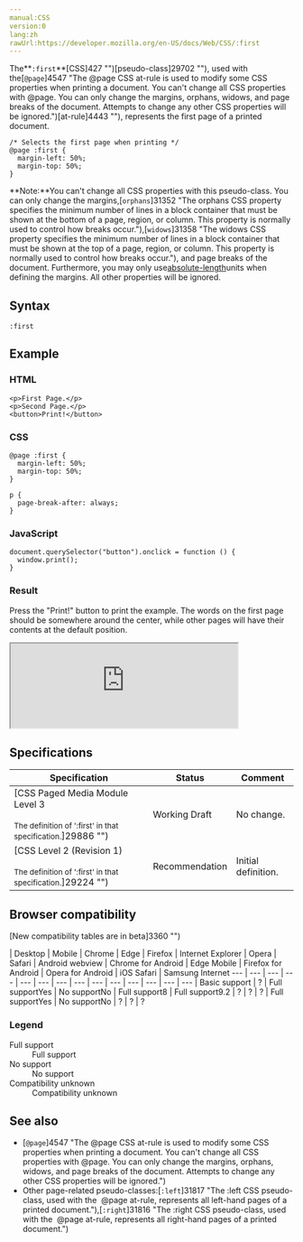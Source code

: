 ```yaml
---
manual:CSS
version:0
lang:zh
rawUrl:https://developer.mozilla.org/en-US/docs/Web/CSS/:first
---
```






The**`:first`**[CSS]427 "")[pseudo-class]29702 ""), used with the[`@page`]4547 "The @page CSS at-rule is used to modify some CSS properties when printing a document. You can't change all CSS properties with @page. You can only change the margins, orphans, widows, and page breaks of the document. Attempts to change any other CSS properties will be ignored.")[at-rule]4443 ""), represents the first page of a printed document.


```
/* Selects the first page when printing */
@page :first {
  margin-left: 50%;
  margin-top: 50%;
}
```


**Note:**You can&#39;t change all CSS properties with this pseudo-class. You can only change the margins,[`orphans`]31352 "The orphans CSS property specifies the minimum number of lines in a block container that must be shown at the bottom of a page, region, or column. This property is normally used to control how breaks occur."),[`widows`]31358 "The widows CSS property specifies the minimum number of lines in a block container that must be shown at the top of a page, region, or column. This property is normally used to control how breaks occur."), and page breaks of the document. Furthermore, you may only use[absolute-length](%4561#Absolute_length_units "")units when defining the margins. All other properties will be ignored.



## Syntax<a name="Syntax"></a>

```
:first
```

## Example<a name="Example"></a>

### HTML<a name="HTML"></a>

```
<p>First Page.</p>
<p>Second Page.</p>
<button>Print!</button>
```

### CSS<a name="CSS"></a>

```
@page :first {
  margin-left: 50%;
  margin-top: 50%;
}

p {
  page-break-after: always;
}
```

### JavaScript<a name="JavaScript"></a>

```
document.querySelector("button").onclick = function () {
  window.print();
}
```

### Result<a name="Result"></a>


Press the &quot;Print!&quot; button to print the example. The words on the first page should be somewhere around the center, while other pages will have their contents at the default position.



<iframe src='https://mdn.mozillademos.org/en-US/docs/Web/CSS/:first$samples/Example?revision=1338265' width='80%' height='150px'></iframe>



## Specifications<a name="Specifications"></a>

Specification | Status | Comment 
 ---  |  ---  |  ---  | 
[CSS Paged Media Module Level 3<br></br><small>The definition of &#39;:first&#39; in that specification.</small>]29886 "") | Working Draft | No change. 
[CSS Level 2 (Revision 1)<br></br><small>The definition of &#39;:first&#39; in that specification.</small>]29224 "") | Recommendation | Initial definition. 


## Browser compatibility<a name="Browser_compatibility"></a>




[New compatibility tables are in beta<i></i>]3360 "")

 | <abbr>Desktop<i></i></abbr> | <abbr>Mobile<i></i></abbr> 
 | <abbr>Chrome<i></i></abbr> | <abbr>Edge<i></i></abbr> | <abbr>Firefox<i></i></abbr> | <abbr>Internet Explorer<i></i></abbr> | <abbr>Opera<i></i></abbr> | <abbr>Safari<i></i></abbr> | <abbr>Android webview<i></i></abbr> | <abbr>Chrome for Android<i></i></abbr> | <abbr>Edge Mobile<i></i></abbr> | <abbr>Firefox for Android<i></i></abbr> | <abbr>Opera for Android<i></i></abbr> | <abbr>iOS Safari<i></i></abbr> | <abbr>Samsung Internet<i></i></abbr> 
 ---  |  ---  |  ---  |  ---  |  ---  |  ---  |  ---  |  ---  |  ---  |  ---  |  ---  |  ---  |  ---  |  ---  | 
Basic support | <abbr>?</abbr> | <abbr>Full support</abbr>Yes | <abbr>No support</abbr>No | <abbr>Full support</abbr>8 | <abbr>Full support</abbr>9.2 | <abbr>?</abbr> | <abbr>?</abbr> | <abbr>?</abbr> | <abbr>Full support</abbr>Yes | <abbr>No support</abbr>No | <abbr>?</abbr> | <abbr>?</abbr> | <abbr>?</abbr> 


### Legend<a name="Legend"></a>
<dl><dt id=''><abbr>Full support</abbr></dt><dd>Full support</dd><dt id=''><abbr>No support</abbr></dt><dd>No support</dd><dt id=''><abbr>Compatibility unknown</abbr></dt><dd>Compatibility unknown</dd></dl>





## See also<a name="See_also"></a>

* [`@page`]4547 "The @page CSS at-rule is used to modify some CSS properties when printing a document. You can't change all CSS properties with @page. You can only change the margins, orphans, widows, and page breaks of the document. Attempts to change any other CSS properties will be ignored.")
* Other page-related pseudo-classes:[`:left`]31817 "The :left CSS pseudo-class, used with the  @page at-rule, represents all left-hand pages of a printed document."),[`:right`]31816 "The :right CSS pseudo-class, used with the  @page at-rule, represents all right-hand pages of a printed document.")




